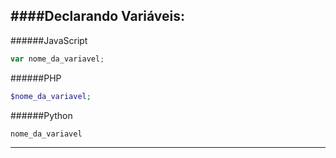 ####Declarando Variáveis:
---

######JavaScript
```javascript
var nome_da_variavel;
```

######PHP
```php
$nome_da_variavel;
```

######Python
```python
nome_da_variavel
```

---


